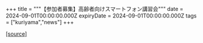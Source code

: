 +++
title = """【参加者募集】高齢者向けスマートフォン講習会"""
date = 2024-09-01T00:00:00.000Z
expiryDate = 2024-09-01T00:00:00.000Z
tags = ["kuriyama","news"]
+++


[[source]](https://www.town.kuriyama.hokkaido.jp/soshiki/61/28395.html)
